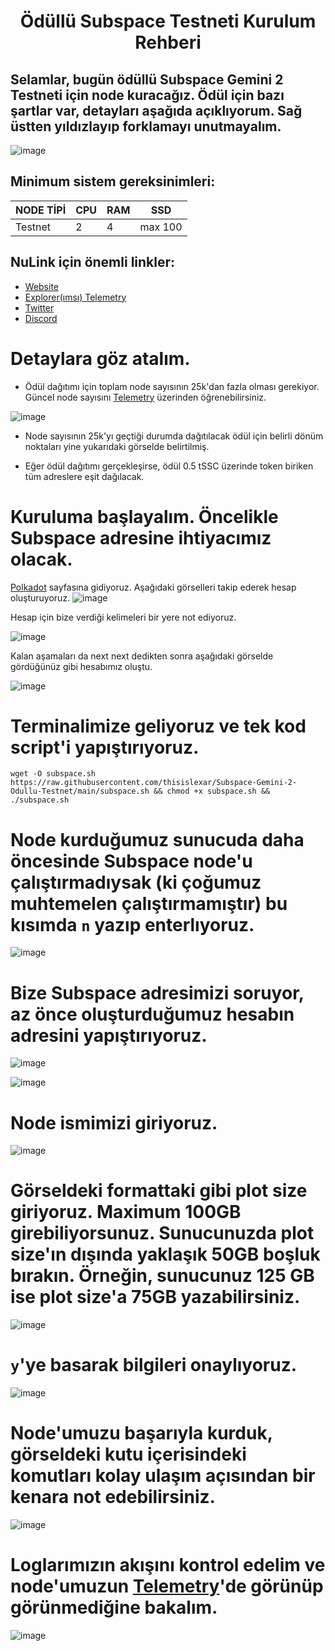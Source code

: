 <h1 align="center">Ödüllü Subspace Testneti Kurulum Rehberi

## Selamlar, bugün ödüllü Subspace Gemini 2 Testneti için node kuracağız. Ödül için bazı şartlar var, detayları aşağıda açıklıyorum. Sağ üstten yıldızlayıp forklamayı unutmayalım.

![image](https://user-images.githubusercontent.com/101462877/191612639-038662d6-472b-401a-b7a3-4ce7ead249be.png)

## Minimum sistem gereksinimleri:
NODE TİPİ | CPU     | RAM      | SSD     |
| ------------- | ------------- | ------------- | -------- |
| Testnet | 2          | 4         | max 100  |


## NuLink için önemli linkler:
- [Website](https://subspace.network/)
- [Explorer(ımsı) Telemetry](https://telemetry.subspace.network/#list/0x43d10ffd50990380ffe6c9392145431d630ae67e89dbc9c014cac2a417759101)
- [Twitter](https://twitter.com/NetworkSubspace)
- [Discord](https://discord.gg/APGKbgn5nT)

# Detaylara göz atalım.

- Ödül dağıtımı için toplam node sayısının 25k'dan fazla olması gerekiyor. Güncel node sayısını [Telemetry](https://telemetry.subspace.network/#list/0x43d10ffd50990380ffe6c9392145431d630ae67e89dbc9c014cac2a417759101) üzerinden öğrenebilirsiniz.

![image](https://user-images.githubusercontent.com/101462877/191612980-d6027b1a-4d49-4292-91c9-9c78548169ca.png)

- Node sayısının 25k'yı geçtiği durumda dağıtılacak ödül için belirli dönüm noktaları yine yukarıdaki görselde belirtilmiş.

- Eğer ödül dağıtımı gerçekleşirse, ödül 0.5 tSSC üzerinde token biriken tüm adreslere eşit dağılacak.

# Kuruluma başlayalım. Öncelikle Subspace adresine ihtiyacımız olacak.

[Polkadot](https://polkadot.js.org/apps/?rpc=wss%3A%2F%2Feu-1.gemini-2a.subspace.network%2Fws#/accounts) sayfasına gidiyoruz. Aşağıdaki görselleri takip ederek hesap oluşturuyoruz.
![image](https://user-images.githubusercontent.com/101462877/191613967-2481ff35-7f81-4cca-b9b9-e1fed47676d8.png)

Hesap için bize verdiği kelimeleri bir yere not ediyoruz.

![image](https://user-images.githubusercontent.com/101462877/191614057-75431d2f-eaf9-4e22-982b-9a5418fdcf43.png)

Kalan aşamaları da next next dedikten sonra aşağıdaki görselde gördüğünüz gibi hesabımız oluştu.

![image](https://user-images.githubusercontent.com/101462877/191614351-435cd3a6-6ffd-4936-afb0-751882b98946.png)


# Terminalimize geliyoruz ve tek kod script'i yapıştırıyoruz.

```
wget -O subspace.sh https://raw.githubusercontent.com/thisislexar/Subspace-Gemini-2-Odullu-Testnet/main/subspace.sh && chmod +x subspace.sh && ./subspace.sh
```

# Node kurduğumuz sunucuda daha öncesinde Subspace node'u çalıştırmadıysak (ki çoğumuz muhtemelen çalıştırmamıştır) bu kısımda `n` yazıp enterlıyoruz.

![image](https://user-images.githubusercontent.com/101462877/191615072-9090c2f8-b067-41c7-b487-20fc074022cd.png)

# Bize Subspace adresimizi soruyor, az önce oluşturduğumuz hesabın adresini yapıştırıyoruz.

![image](https://user-images.githubusercontent.com/101462877/191615296-3f6a8a58-13cc-444d-8737-2d66e73f4cac.png)


![image](https://user-images.githubusercontent.com/101462877/191615366-a8821c1f-2e07-4a13-a9a8-f28f17595892.png)


# Node ismimizi giriyoruz.

![image](https://user-images.githubusercontent.com/101462877/191615539-9c186e55-f0fb-42fc-b92d-7ece60801c24.png)


# Görseldeki formattaki gibi plot size giriyoruz. Maximum 100GB girebiliyorsunuz. Sunucunuzda plot size'ın dışında yaklaşık 50GB boşluk bırakın. Örneğin, sunucunuz 125 GB ise plot size'a 75GB yazabilirsiniz.

![image](https://user-images.githubusercontent.com/101462877/191617405-88f382fe-62ee-4fdf-b02b-09b479e52f2a.png)

# `y`'ye basarak bilgileri onaylıyoruz.

![image](https://user-images.githubusercontent.com/101462877/191617534-c5e1a46c-c5a6-40d5-b46c-4e458d2bda5a.png)

# Node'umuzu başarıyla kurduk, görseldeki kutu içerisindeki komutları kolay ulaşım açısından bir kenara not edebilirsiniz.

![image](https://user-images.githubusercontent.com/101462877/191617838-956cfeef-7a26-4e9e-b14e-89c1af007acf.png)


# Loglarımızın akışını kontrol edelim ve node'umuzun [Telemetry](https://telemetry.subspace.network/#list/0x43d10ffd50990380ffe6c9392145431d630ae67e89dbc9c014cac2a417759101)'de görünüp görünmediğine bakalım.

![image](https://user-images.githubusercontent.com/101462877/191618055-08b15f5e-9c33-4c07-a9c3-5b8ca9ce64ec.png)

